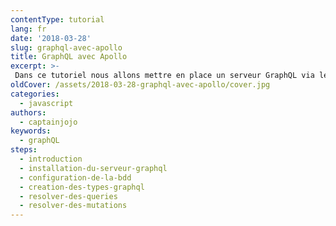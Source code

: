 ```yaml
---
contentType: tutorial
lang: fr
date: '2018-03-28'
slug: graphql-avec-apollo
title: GraphQL avec Apollo
excerpt: >-
 Dans ce tutoriel nous allons mettre en place un serveur GraphQL via le framework Apollo
oldCover: /assets/2018-03-28-graphql-avec-apollo/cover.jpg
categories:
  - javascript
authors:
  - captainjojo
keywords:
  - graphQL
steps:
  - introduction
  - installation-du-serveur-graphql
  - configuration-de-la-bdd
  - creation-des-types-graphql
  - resolver-des-queries
  - resolver-des-mutations
---
```

